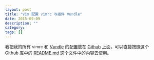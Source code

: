 ```yaml
---
layout: post
title: "Vim 配置 vimrc 与插件 Vundle"
date: 2015-09-09
description: ""
category: 
tags: []
---
```


我把我的所有 vimrc 和 [Vundle](https://github.com/VundleVim/Vundle.vim) 的配置放在 [Github](https://github.com/mudongliang/Myvimrc) 上面，可以直接按照这个 Github 库中的 [README.md](https://github.com/mudongliang/Myvimrc/blob/master/README.md) 这个文件中的内容去使用。
